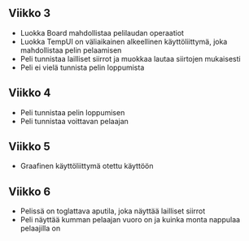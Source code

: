 ## Viikko 3

- Luokka Board mahdollistaa pelilaudan operaatiot
- Luokka TempUI on väliaikainen alkeellinen käyttöliittymä, joka mahdollistaa pelin pelaamisen
- Peli tunnistaa lailliset siirrot ja muokkaa lautaa siirtojen mukaisesti
- Peli ei vielä tunnista pelin loppumista

## Viikko 4

- Peli tunnistaa pelin loppumisen
- Peli tunnistaa voittavan pelaajan

## Viikko 5

- Graafinen käyttöliittymä otettu käyttöön

## Viikko 6

- Pelissä on toglattava aputila, joka näyttää lailliset siirrot
- Peli näyttää kumman pelaajan vuoro on ja kuinka monta nappulaa pelaajilla on
